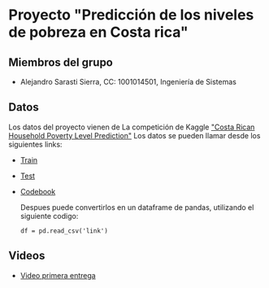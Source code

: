 # Proyecto "Predicción de los niveles de pobreza en Costa rica"
## Miembros del grupo
- Alejandro Sarasti Sierra, CC: 1001014501, Ingeniería de Sistemas
## Datos  
Los datos del proyecto vienen de La competición de Kaggle ["Costa Rican Household Poverty Level Prediction"](https://www.kaggle.com/competitions/costa-rican-household-poverty-prediction/overview)
Los datos se pueden llamar desde los siguientes links:

- [Train](https://raw.githubusercontent.com/sarasti2/AI_UdeA_2023-2/main/dataset/train.csv)
- [Test](https://raw.githubusercontent.com/sarasti2/AI_UdeA_2023-2/main/dataset/test.csv)
- [Codebook](https://raw.githubusercontent.com/sarasti2/AI_UdeA_2023-2/main/dataset/codebook.csv)

  Despues puede convertirlos en un dataframe de pandas, utilizando el siguiente codigo:

  ```df = pd.read_csv('link')```

## Videos

- [Video primera entrega](https://youtu.be/FT8fo07LrUM)
